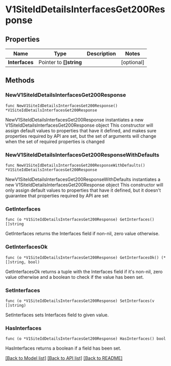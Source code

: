 # V1SiteIdDetailsInterfacesGet200Response

## Properties

Name | Type | Description | Notes
------------ | ------------- | ------------- | -------------
**Interfaces** | Pointer to **[]string** |  | [optional] 

## Methods

### NewV1SiteIdDetailsInterfacesGet200Response

`func NewV1SiteIdDetailsInterfacesGet200Response() *V1SiteIdDetailsInterfacesGet200Response`

NewV1SiteIdDetailsInterfacesGet200Response instantiates a new V1SiteIdDetailsInterfacesGet200Response object
This constructor will assign default values to properties that have it defined,
and makes sure properties required by API are set, but the set of arguments
will change when the set of required properties is changed

### NewV1SiteIdDetailsInterfacesGet200ResponseWithDefaults

`func NewV1SiteIdDetailsInterfacesGet200ResponseWithDefaults() *V1SiteIdDetailsInterfacesGet200Response`

NewV1SiteIdDetailsInterfacesGet200ResponseWithDefaults instantiates a new V1SiteIdDetailsInterfacesGet200Response object
This constructor will only assign default values to properties that have it defined,
but it doesn't guarantee that properties required by API are set

### GetInterfaces

`func (o *V1SiteIdDetailsInterfacesGet200Response) GetInterfaces() []string`

GetInterfaces returns the Interfaces field if non-nil, zero value otherwise.

### GetInterfacesOk

`func (o *V1SiteIdDetailsInterfacesGet200Response) GetInterfacesOk() (*[]string, bool)`

GetInterfacesOk returns a tuple with the Interfaces field if it's non-nil, zero value otherwise
and a boolean to check if the value has been set.

### SetInterfaces

`func (o *V1SiteIdDetailsInterfacesGet200Response) SetInterfaces(v []string)`

SetInterfaces sets Interfaces field to given value.

### HasInterfaces

`func (o *V1SiteIdDetailsInterfacesGet200Response) HasInterfaces() bool`

HasInterfaces returns a boolean if a field has been set.


[[Back to Model list]](../README.md#documentation-for-models) [[Back to API list]](../README.md#documentation-for-api-endpoints) [[Back to README]](../README.md)


